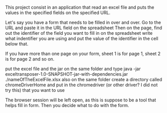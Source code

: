 This project consist in an application that read an excel file and puts the values in the specified fields on the
specified URL.

Let's say you have a form that needs to be filled in over and over.
Go to the URL and paste it in the URL field on the spreadsheet
Then on the page, find out the identifier of the field you want to fill in
on the spreadsheet write what indentifier you are using and put the value of the identifier
in the cell below that.

If you have more than one page on your form, sheet 1 is for page 1, sheet 2 is for page 2 and so on.

put the excel file and the jar on the same folder and type java -jar exceltransposer-1.0-SNAPSHOT-jar-with-dependencies.jar ./nameOfTheExcelFile.xlsx
also on the same folder create a directory called chromeDriverHome and put in the chromedriver (or other driver? I did not try this) that you want to use

The browser session will be left open, as this is suppose to be a tool that helps fill in form. Then you decide what to do with the form.